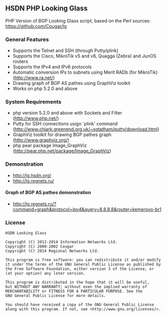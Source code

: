 ## HSDN PHP Looking Glass
PHP Version of BGP Looking Glass script, based on the Perl sources: https://github.com/Cougar/lg

### General Features
- Supports the Telnet and SSH (through Putty/plink)
- Supports the Cisco, MikroTik v5 and v6, Quagga (Zebra) and JunOS routers
- Supports the IPv4 and IPv6 protocols
- Automatic conversion IPs to subnets using Merit RADb (for MikroTik) (http://www.ra.net/)
- Drawing graph of BGP AS pathes using GraphViz toolkit
- Works on php 5.2.0 and above

### System Requirements
- php version 5.2.0 and above with Sockets and Filter (http://www.php.net/)
- Putty for SSH connections usign `plink' command (http://www.chiark.greenend.org.uk/~sgtatham/putty/download.html)
- GraphViz toolkit for drawing BGP pathes graph (http://www.graphviz.org/)
- php pear package Image_GraphViz (http://pear.php.net/package/Image_GraphViz)

### Demonstration
- http://lg.hsdn.org/
- http://lg.regnets.ru/

#### Graph of BGP AS pathes demonstration
- http://lg.regnets.ru/?command=graph&protocol=ipv4&query=8.8.8.8&router=kemerovo-br1

### License
    HSDN Looking Glass

    Copyright (C) 2012-2014 Information Networks Ltd.
    Copyright (C) 2000-2002 Cougar
    Copyright (C) 2014 Regional Networks Ltd.

    This program is free software: you can redistribute it and/or modify
    it under the terms of the GNU General Public License as published by
    the Free Software Foundation, either version 3 of the License, or
    (at your option) any later version.

    This program is distributed in the hope that it will be useful,
    but WITHOUT ANY WARRANTY; without even the implied warranty of
    MERCHANTABILITY or FITNESS FOR A PARTICULAR PURPOSE. See the
    GNU General Public License for more details.

    You should have received a copy of the GNU General Public License
    along with this program. If not, see <http://www.gnu.org/licenses/>.

